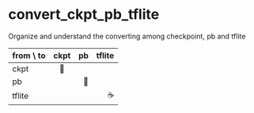 # convert_ckpt_pb_tflite
Organize and understand the converting among checkpoint, pb and tflite

| from \  to    | ckpt  | pb    | tflite |
| ------------- |:-----:| -----:| ------:|
| ckpt          | 🍪 |       |        |
| pb            |       | 🍦      |        |
| tflite        |       |       | ☕️     |
